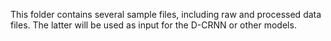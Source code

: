 This folder contains several sample files, including raw and processed data files. The latter will be used as input for the D-CRNN or other models. 
